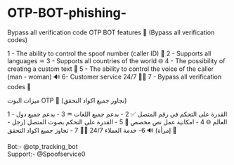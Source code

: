 # OTP-BOT-phishing-
Bypass all verification code 
OTP BOT features 🤖 (Bypass all verification codes)

 1 - The ability to control the spoof number (caller ID) 🍬
 2 - Supports all languages ♒
 3 - Supports all countries of the world  🌐
 4 - The possibility of creating a custom text 🔏
 5 - The ability to control the voice of the caller (man - woman) 🔊
 6- Customer service 24/7 🧑‍💼
 7 - Bypass all verification codes 👑

ميزات البوت OTP 🤖 (تجاوز جميع اكواد التحقق)

  1 - القدرة على التحكم في رقم المتصل ✅
  2 - يدعم جميع اللغات ♒
  3 - يدعم جميع دول العالم 🌐
  4 - امكانية عمل نص مخصص 🔏
  5 - القدرة على التحكم بصوت المتصل (رجل - إمرأة) 🔊
  6- خدمة العملاء 24/7 🧑‍💼
  7 - تجاوز جميع اكواد التحقق 👑

Bot:- @otp_tracking_bot    
Support:- @Spoofservice0
